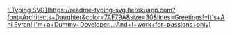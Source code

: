 [![Typing SVG](https://readme-typing-svg.herokuapp.com?font=Architects+Daughter&color=7AF79A&size=30&lines=Greetings!+It's+Ahi Evran!;I'm+a+Dummy+Developer...;And+I+work+for+passions+only)](https://git.io/typing-svg)

<!---
comradeanonymousexe/comradeanonymousexe is a ✨ special ✨ repository because its `README.md` (this file) appears on your GitHub profile.
You can click the Preview link to take a look at your changes.
--->
